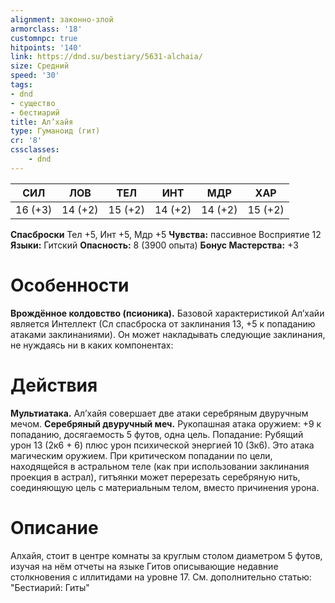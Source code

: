 ```yaml
---
alignment: законно-злой
armorclass: '18'
customnpc: true
hitpoints: '140'
link: https://dnd.su/bestiary/5631-alchaia/
size: Средний
speed: '30'
tags:
- dnd
- существо
- бестиарий
title: Ал’хайя
type: Гуманоид (гит)
cr: '8'
cssclasses:
    - dnd
---
```



| СИЛ | ЛОВ | ТЕЛ | ИНТ | МДР | ХАР |
|---|---|---|---|---|---|
| 16 (+3) | 14 (+2) | 15 (+2) | 14 (+2) | 14 (+2) | 15 (+2) |
**Спасброски** Тел +5, Инт +5, Мдр +5
**Чувства:** пассивное Восприятие 12
**Языки:** Гитский
**Опасность:** 8 (3900 опыта)
**Бонус Мастерства:** +3


# Особенности
**Врождённое колдовство (псионика).** Базовой характеристикой Ал’хайи является Интеллект (Сл спасброска от заклинания 13, +5 к попаданию атаками заклинаниями). Он может накладывать следующие заклинания, не нуждаясь ни в каких компонентах:


# Действия
**Мультиатака.** Ал’хайя совершает две атаки серебряным двуручным мечом.
**Серебряный двуручный меч.** Рукопашная атака оружием: +9 к попаданию, досягаемость 5 футов, одна цель. Попадание: Рубящий урон 13 (2к6 + 6) плюс урон психической энергией 10 (3к6). Это атака магическим оружием. При критическом попадании по цели, находящейся в астральном теле (как при использовании заклинания проекция в астрал), гитъянки может перерезать серебряную нить, соединяющую цель с материальным телом, вместо причинения урона.


# Описание
Алхайя, стоит в центре комнаты за круглым столом диаметром 5 футов, изучая на нём отчеты на языке Гитов описывающие недавние столкновения с иллитидами на уровне 17. См. дополнительно статью: "Бестиарий: Гиты"